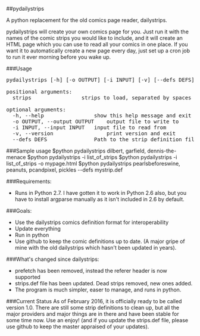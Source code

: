 ##pydailystrips

A python replacement for the old comics page reader, dailystrips.

pydailystrips will create your own comics page for you. Just run it with the names of the comic strips you would like to include, and it will create an HTML page which you can use to read all your comics in one place. If you want it to automatically create a new page every day, just set up a cron job to run it ever morning before you wake up.

###Usage
<pre>
pydailystrips [-h] [-o OUTPUT] [-i INPUT] [-v] [--defs DEFS] [strips [strips ...]]

positional arguments:
  strips                strips to load, separated by spaces

optional arguments:
  -h, --help            	show this help message and exit
  -o OUTPUT, --output OUTPUT	output file to write to
  -i INPUT, --input INPUT	input file to read from
  -v, --version     	    	print version and exit
  --defs DEFS           	Path to the strip definition file
</pre>

###Sample usage
	$python pydailystrips dilbert, garfield, dennis-the-menace
	$python pydailystrips -i list_of_strips
	$python pydailystrips -i list_of_strips -o mypage.html
	$python pydailystrips pearlsbeforeswine, peanuts, pcandpixel, pickles --defs mystrip.def

###Requirements:
* Runs in Python 2.7. I have gotten it to work in Python 2.6 also, but you have to install argparse manually as it isn't included in 2.6 by default.

###Goals:
* Use the dailystrips comics definition format for interoperability
* Update everything
* Run in python
* Use github to keep the comic definitions up to date. (A major gripe of mine with the old dailystrips which hasn't been updated in years).

###What's changed since dailystrips:
* prefetch has been removed, instead the referer header is now supported
* strips.def file has been updated. Dead strips removed, new ones added.
* The program is much simpler, easer to manage, and runs in python.

###Current Status
As of February 2016, it is officially ready to be called version 1.0. There are still some strip definitions to clean up, but all the major providers and major things are in there and have been stable for some time now. Use an enjoy! (and if you update the strips.def file, please use github to keep the master appraised of your updates).
